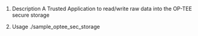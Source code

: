 1) Description
A Trusted Application to read/write raw data into the OP-TEE secure storage


2) Usage
./sample_optee_sec_storage